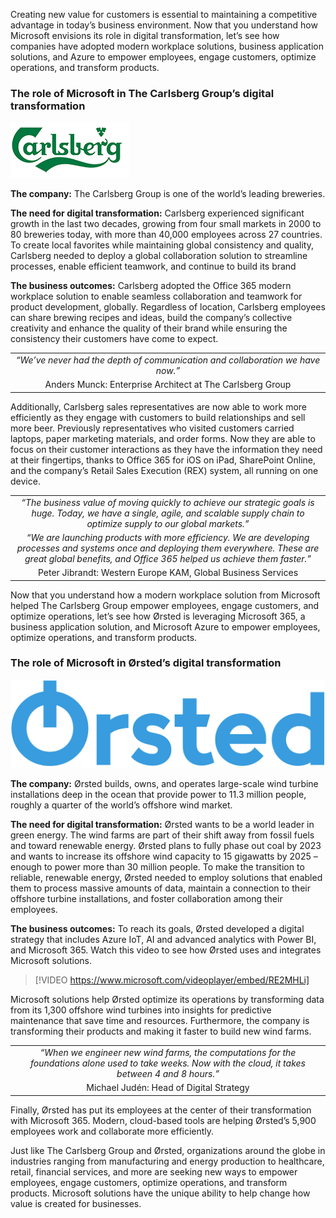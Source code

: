 Creating new value for customers is essential to maintaining a competitive advantage in today’s business environment. Now that you understand how Microsoft envisions its role in digital transformation, let’s see how companies have adopted modern workplace solutions, business application solutions, and Azure to empower employees, engage customers, optimize operations, and transform products.

### The role of Microsoft in The Carlsberg Group’s digital transformation

![Logo](../media/IC-GM02-Carlsberg.png)

**The company:** The Carlsberg Group is one of the world’s leading breweries.

**The need for digital transformation:** Carlsberg experienced significant growth in the last two decades, growing from four small markets in 2000 to 80 breweries today, with more than 40,000 employees across 27 countries. To create local favorites while maintaining global consistency and quality, Carlsberg needed to deploy a global collaboration solution to streamline processes, enable efficient teamwork, and continue to build its brand

**The business outcomes:** Carlsberg adopted the Office 365 modern workplace solution to enable seamless collaboration and teamwork for product development, globally. Regardless of location, Carlsberg employees can share brewing recipes and ideas, build the company’s collective creativity and enhance the quality of their brand while ensuring the consistency their customers have come to expect.

| |
|:--------------------------------------------------------------------------------------------------------------------------------------------------------------------------------------------------------------:|
|*“We’ve never had the depth of communication and collaboration we have now.”*|
|Anders Munck: Enterprise Architect at The Carlsberg Group|

Additionally, Carlsberg sales representatives are now able to work more efficiently as they engage with customers to build relationships and sell more beer. Previously representatives who visited customers carried laptops, paper marketing materials, and order forms. Now they are able to focus on their customer interactions as they have the information they need at their fingertips, thanks to Office 365 for iOS on iPad, SharePoint Online, and the company’s Retail Sales Execution (REX) system, all running on one device.

| |
| :--------------------------------------------------------------------------------------------------------------------------------------------------------------------------------------------------------------:|
|*“The business value of moving quickly to achieve our strategic goals is huge. Today, we have a single, agile, and scalable supply chain to optimize supply to our global markets.”*||
|*“We are launching products with more efficiency. We are developing processes and systems once and deploying them everywhere. These are great global benefits, and Office 365 helped us achieve them faster.”*|
|Peter Jibrandt: Western Europe KAM, Global Business Services|

Now that you understand how a modern workplace solution from Microsoft helped The Carlsberg Group empower employees, engage customers, and optimize operations, let’s see how Ørsted is leveraging Microsoft 365, a business application solution, and Microsoft Azure to empower employees, optimize operations, and transform products.

### The role of Microsoft in Ørsted’s digital transformation

![Logo](../media/IC-GM02-Orsted-Logo.png)

**The company:** Ørsted builds, owns, and operates large-scale wind turbine installations deep in the ocean that provide power to 11.3 million people, roughly a quarter of the world’s offshore wind market.

**The need for digital transformation:** Ørsted wants to be a world leader in green energy. The wind farms are part of their shift away from fossil fuels and toward renewable energy. Ørsted plans to fully phase out coal by 2023 and wants to increase its offshore wind capacity to 15 gigawatts by 2025 – enough to power more than 30 million people. To make the transition to reliable, renewable energy, Ørsted needed to employ solutions that enabled them to process massive amounts of data, maintain a connection to their offshore turbine installations, and foster collaboration among their employees.

**The business outcomes:** To reach its goals, Ørsted developed a digital strategy that includes Azure IoT, AI and advanced analytics with Power BI, and Microsoft 365. Watch this video to see how Ørsted uses and integrates Microsoft solutions.

> [!VIDEO https://www.microsoft.com/videoplayer/embed/RE2MHLi]

Microsoft solutions help Ørsted optimize its operations by transforming data from its 1,300 offshore wind turbines into insights for predictive maintenance that save time and resources. Furthermore, the company is transforming their products and making it faster to build new wind farms.

| |
|:--------------------------------------------------------------------------------------------------------------------------------------------------------------------------------------------------------------:|
|*“When we engineer new wind farms, the computations for the foundations alone used to take weeks. Now with the cloud, it takes between 4 and 8 hours.”*|
|Michael Judén: Head of Digital Strategy|

Finally, Ørsted has put its employees at the center of their transformation with Microsoft 365. Modern, cloud-based tools are helping Ørsted’s 5,900 employees work and collaborate more efficiently.

Just like The Carlsberg Group and Ørsted, organizations around the globe in industries ranging from manufacturing and energy production to healthcare, retail, financial services, and more are seeking new ways to empower employees, engage customers, optimize operations, and transform products. Microsoft solutions have the unique ability to help change how value is created for businesses.
